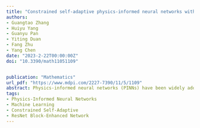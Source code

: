```yaml
---
title: "Constrained self-adaptive physics-informed neural networks with ResNet block-enhanced network architecture"
authors:
- Guangtao Zhang
- Huiyu Yang
- Guanyu Pan
- Yiting Duan
- Fang Zhu
- Yang Chen
date: "2023-2-22T00:00:00Z"
doi: "10.3390/math11051109"


publication: "Mathematics"
url_pdf: "https://www.mdpi.com/2227-7390/11/5/1109"
abstract: Physics-informed neural networks (PINNs) have been widely adopted to solve partial differential equations (PDEs), which could be used to simulate physical systems. However, the accuracy of PINNs does not meet the needs of the industry, and severely degrades, especially when the PDE solution has sharp transitions. In this paper, we propose a ResNet block-enhanced network architecture to better capture the transition. Meanwhile, a constrained self-adaptive PINN (cSPINN) scheme is developed to move PINN’s objective to the areas of the physical domain, which are difficult to learn. To demonstrate the performance of our method, we present the results of numerical experiments on the Allen–Cahn equation, the Burgers equation, and the Helmholtz equation. We also show the results of solving the Poisson equation using cSPINNs on different geometries to show the strong geometric adaptivity of cSPINNs. Finally, we provide the performance of cSPINNs on a high-dimensional Poisson equation to further demonstrate the ability of our method.
tags:
- Physics-Informed Neural Networks
- Machine Learning
- Constrained Self-Adaptive
- ResNet Block-Enhanced Network
---
```


